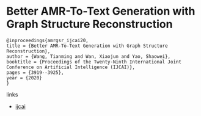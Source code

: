 # Better AMR-To-Text Generation with Graph Structure Reconstruction

```
@inproceedings{amrgsr_ijcai20,
title = {Better AMR-To-Text Generation with Graph Structure Reconstruction},
author = {Wang, Tianming and Wan, Xiaojun and Yao, Shaowei},
booktitle = {Proceedings of the Twenty-Ninth International Joint Conference on Artificial Intelligence (IJCAI)},
pages = {3919--3925},
year = {2020}
}
```

links
- [ijcai](https://www.ijcai.org/Proceedings/2020/542)
